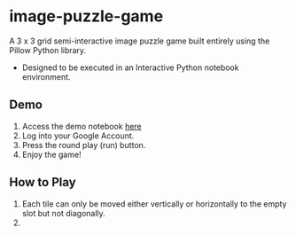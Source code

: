 # image-puzzle-game
A 3 x 3 grid semi-interactive image puzzle game built entirely using the Pillow Python library.

- Designed to be executed in an Interactive Python notebook environment.

## Demo
1. Access the demo notebook [here](https://colab.research.google.com/github/francisohara24/image-puzzle-game/blob/master/src/image_puzzle_game/demo.ipynb)
2. Log into your Google Account.
3. Press the round play (run) button.
3. Enjoy the game!


## How to Play
1. Each tile can only be moved either vertically or horizontally to the empty slot but not diagonally.
3. 

